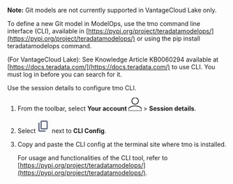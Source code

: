 **Note:** Git models are not currently supported in VantageCloud Lake only.

To define a new Git model in ModelOps, use the tmo command line interface (CLI), available in [https://pypi.org/project/teradatamodelops/](https://pypi.org/project/teradatamodelops/) or using the pip install teradatamodelops command.

(For VantageCloud Lake): See Knowledge Article KB0060294 available at [https://docs.teradata.com/](https://docs.teradata.com/) to use CLI. You must log in before you can search for it.

Use the session details to configure tmo CLI.

1.  From the toolbar, select **Your account** ![Person icon](Images/mci1652327190262.svg) > **Session details**.


1.  Select ![Note icon](Images/eaz1744727994846.png) next to **CLI Config**.


1.  Copy and paste the CLI config at the terminal site where tmo is installed.

    For usage and functionalities of the CLI tool, refer to [https://pypi.org/project/teradatamodelops/](https://pypi.org/project/teradatamodelops/).


